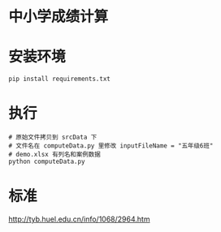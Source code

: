 

# 中小学成绩计算

# 安装环境
```
pip install requirements.txt
```

# 执行
```
# 原始文件拷贝到 srcData 下
# 文件名在 computeData.py 里修改 inputFileName = "五年级6班"
# demo.xlsx 有列名和案例数据
python computeData.py
```

# 标准
http://tyb.huel.edu.cn/info/1068/2964.htm